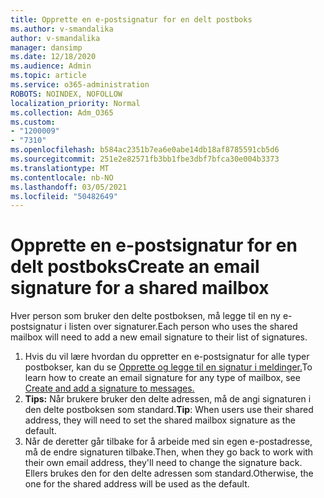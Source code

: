 ```yaml
---
title: Opprette en e-postsignatur for en delt postboks
ms.author: v-smandalika
author: v-smandalika
manager: dansimp
ms.date: 12/18/2020
ms.audience: Admin
ms.topic: article
ms.service: o365-administration
ROBOTS: NOINDEX, NOFOLLOW
localization_priority: Normal
ms.collection: Adm_O365
ms.custom:
- "1200009"
- "7310"
ms.openlocfilehash: b584ac2351b7ea6e0abe14db18af8785591cb5d6
ms.sourcegitcommit: 251e2e82571fb3bb1fbe3dbf7bfca30e004b3373
ms.translationtype: MT
ms.contentlocale: nb-NO
ms.lasthandoff: 03/05/2021
ms.locfileid: "50482649"
---
```

# <a name="create-an-email-signature-for-a-shared-mailbox"></a><span data-ttu-id="502a0-102">Opprette en e-postsignatur for en delt postboks</span><span class="sxs-lookup"><span data-stu-id="502a0-102">Create an email signature for a shared mailbox</span></span>

<span data-ttu-id="502a0-103">Hver person som bruker den delte postboksen, må legge til en ny e-postsignatur i listen over signaturer.</span><span class="sxs-lookup"><span data-stu-id="502a0-103">Each person who uses the shared mailbox will need to add a new email signature to their list of signatures.</span></span>

1. <span data-ttu-id="502a0-104">Hvis du vil lære hvordan du oppretter en e-postsignatur for alle typer postbokser, kan du se [Opprette og legge til en signatur i meldinger.](https://support.office.com/article/8ee5d4f4-68fd-464a-a1c1-0e1c80bb27f2)</span><span class="sxs-lookup"><span data-stu-id="502a0-104">To learn how to create an email signature for any type of mailbox, see [Create and add a signature to messages.](https://support.office.com/article/8ee5d4f4-68fd-464a-a1c1-0e1c80bb27f2)</span></span>
2. <span data-ttu-id="502a0-105">**Tips:** Når brukere bruker den delte adressen, må de angi signaturen i den delte postboksen som standard.</span><span class="sxs-lookup"><span data-stu-id="502a0-105">**Tip**: When users use their shared address, they will need to set the shared mailbox signature as the default.</span></span>
3. <span data-ttu-id="502a0-106">Når de deretter går tilbake for å arbeide med sin egen e-postadresse, må de endre signaturen tilbake.</span><span class="sxs-lookup"><span data-stu-id="502a0-106">Then, when they go back to work with their own email address, they'll need to change the signature back.</span></span> <span data-ttu-id="502a0-107">Ellers brukes den for den delte adressen som standard.</span><span class="sxs-lookup"><span data-stu-id="502a0-107">Otherwise, the one for the shared address will be used as the default.</span></span>